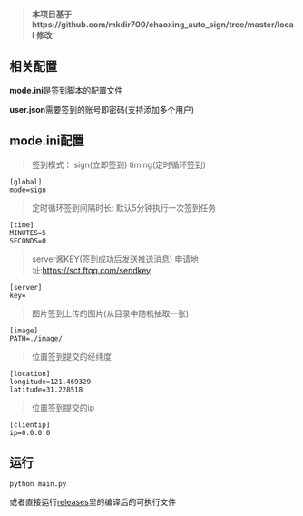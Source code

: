 >**本项目基于https://github.com/mkdir700/chaoxing_auto_sign/tree/master/local 修改**

## 相关配置

**mode.ini**是签到脚本的配置文件

**user.json**需要签到的账号即密码(支持添加多个用户)

## mode.ini配置

> 签到模式：
sign(立即签到) timing(定时循环签到)

```
[global]
mode=sign
```

> 定时循环签到间隔时长:
默认5分钟执行一次签到任务
```
[time]
MINUTES=5
SECONDS=0
```

> server酱KEY(签到成功后发送推送消息)
申请地址:https://sct.ftqq.com/sendkey
```
[server]
key=
```

> 图片签到上传的图片(从目录中随机抽取一张)
```
[image]
PATH=./image/
```

> 位置签到提交的经纬度
```
[location]
longitude=121.469329
latitude=31.228518
```

> 位置签到提交的ip
```
[clientip]
ip=0.0.0.0
```


## 运行
```
python main.py
```
或者直接运行[releases](https://github.com/mkdir700/chaoxing_auto_sign/tree/latest/api)里的编译后的可执行文件

